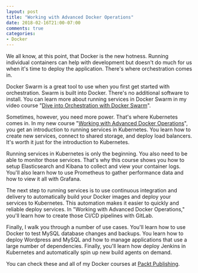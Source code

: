 ```yaml
---
layout: post
title: "Working with Advanced Docker Operations"
date: 2018-02-16T21:00-07:00
comments: true
categories:
- Docker
---
```


We all know, at this point, that Docker is the new hotness. Running
individual containers can help with development but doesn't do much
for us when it's time to deploy the application. There's where
orchestration comes in.

Docker Swarm is a great tool to use when you first get started with
orchestration. Swarm is built into Docker. There's no additional
software to install. You can learn more about running services in
Docker Swarm in my video course "[Dive into Orchestration with Docker Swarm](https://www.packtpub.com/virtualization-and-cloud/dive-orchestration-docker-swarm-video)".

Sometimes, however, you need more power. That's where Kubernetes comes
in. In my new course "[Working with Advanced Docker Operations](https://www.packtpub.com/virtualization-and-cloud/working-advanced-docker-operations-video)", you get an introduction to running services in Kubernetes. You learn
how to create new services, connect to shared storage, and deploy load
balancers. It's worth it just for the introduction to Kubernetes.

Running services in Kubernetes is only the beginning. You also need to
be able to monitor those services. That's why this course shows you
how to setup Elasticsearch and Kibana to collect and view your
container logs. You'll also learn how to use Prometheus to gather
performance data and how to view it all with Grafana.

The next step to running services is to use continuous integration and
delivery to automatically build your Docker images and deploy your
services to Kubernetes. This automation makes it easier to quickly and
reliable deploy services. In "Working with Advanced Docker
Operations," you'll learn how to create those CI/CD pipelines with
GitLab.

Finally, I walk you through a number of use cases. You'll learn how to
use Docker to test MySQL database changes and backups. You learn how
to deploy Wordpress and MySQL and how to manage applications that use
a large number of dependencies. Finally, you'll learn how deploy
Jenkins in Kubernetes and automatically spin up new build agents on
demand.

You can check these and all of my Docker courses at [Packt
Publishing](https://www.packtpub.com/books/info/authors/randall-smith).
